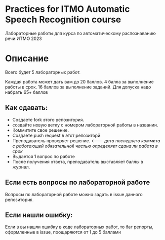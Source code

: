 # Practices for ITMO Automatic Speech Recognition course

Лабораторные работы для курса по автоматическому распознаванию речи ИТМО 2023

# Описание
Всего будет 5 лабораторных работ. 

Каждая работа может дать вам до 20 баллов. 4 балла за выполнение работы в срок. 16 баллов за выполнение заданий. 
Для допуска надо набрать 65+ баллов



## Как сдавать: 

* Создаете fork этого репозитория.
* создайте новую ветку с номером лабораторной работы в названии. 
* Коммитите свое решение.
* Создаете push request в этот репозиторй
* Преподаватель проверяет решение. <--- _дата последнего коммита с работающей обязательной частью определяет сдана ли работа в срок_
* Выдается 1 вопрос по работе
* После получения ответа, преподаватель выставляет баллы в журнал. 

## Если есть вопросы по лабораторной работе
Вопросы по лабораторной работе можно задать в issue данного репозитория. 

## Если нашли ошибку: 
Если в вы нашли ошибку в коде лабораторных работ, то баг репорты, оформленные в issue, поощаряются от 1 до 5 баллами 
